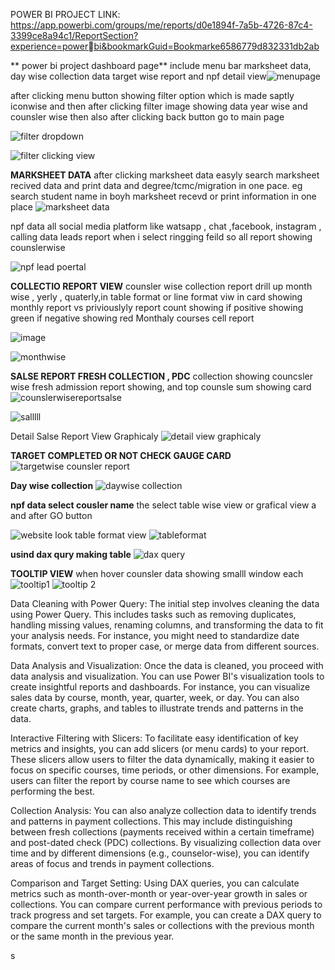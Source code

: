POWER BI PROJECT LINK:
https://app.powerbi.com/groups/me/reports/d0e1894f-7a5b-4726-87c4-3399ce8a94c1/ReportSection?experience=powerbi&bookmarkGuid=Bookmarke6586779d832331db2ab


** power bi project dashboard page** include menu bar marksheet data, day wise collection data target wise report and npf detail view![menupage](https://github.com/dipakpratale158/dipakpratale158/assets/112299138/4647ae78-a460-43de-a129-589011905f71)

 after clicking menu button showing filter option which is made saptly iconwise and then after clicking filter image showing data year wise and counsler wise then also after clicking back button go to main page
 
![filter dropdown](https://github.com/dipakpratale158/dipakpratale158/assets/112299138/5b061194-942f-4c1c-9fa8-653ebe9b7a78)

![filter clicking view](https://github.com/dipakpratale158/dipakpratale158/assets/112299138/ae18c3fc-ea96-42e9-8ec4-42431cb3dea1)



**MARKSHEET DATA**
after clicking marksheet data easyly search marksheet recived data and print data and degree/tcmc/migration in one pace. eg search student name in boyh marksheet recevd or print information in one place
![marksheet data](https://github.com/dipakpratale158/dipakpratale158/assets/112299138/f0819230-1348-4053-8eb5-e766e2ac16b5)



npf data all social media platform like watsapp , chat ,facebook, instagram , calling data leads report when i select ringging feild so all report showing counslerwise

![npf lead poertal](https://github.com/dipakpratale158/dipakpratale158/assets/112299138/16b0fc5f-ab07-486b-b936-bb00d93e9f7e)


**COLLECTIO REPORT VIEW** 
counsler wise collection report drill up month wise , yerly , quaterly,in table format or line format viw
in card showing monthly report vs priviouslyly report count showing if positive showing green if negative showing red
Monthaly courses cell report

![image](https://github.com/dipakpratale158/dipakpratale158/assets/112299138/2a413622-829d-4dc3-82dd-89b7f84a40c2)

![monthwise](https://github.com/dipakpratale158/dipakpratale158/assets/112299138/e1a892c9-795d-46bf-b423-290c62cf36f9)



**SALSE REPORT FRESH COLLECTION , PDC** collection showing councsler wise fresh admission report showing, and top counsle sum showing card
![counslerwisereportsalse](https://github.com/dipakpratale158/dipakpratale158/assets/112299138/cdae50ff-eccb-4628-bd56-897afc2801f9)

![salllll](https://github.com/dipakpratale158/dipakpratale158/assets/112299138/ba866211-9179-42b8-b66d-c2c5f52d2165)

Detail Salse Report View Graphicaly
![detail view graphicaly](https://github.com/dipakpratale158/dipakpratale158/assets/112299138/18398192-79c4-47ea-ab27-ef81683bd5eb)




**TARGET COMPLETED OR NOT CHECK GAUGE CARD**
![targetwise counsler report](https://github.com/dipakpratale158/dipakpratale158/assets/112299138/0f853f9a-9732-4077-a35a-259fd77c36d3)


**Day wise collection** 
![daywise collection](https://github.com/dipakpratale158/dipakpratale158/assets/112299138/74576571-f6c9-4059-9b97-ed547d015f14)


**npf data select cousler name**
the select table wise view or grafical view a
and after GO button 

![website look](https://github.com/dipakpratale158/dipakpratale158/assets/112299138/5f55258f-feff-4623-b716-01813de567be)
table format view
![tableformat](https://github.com/dipakpratale158/dipakpratale158/assets/112299138/c90fe0ff-9964-4610-b9eb-11226d227768)


**usind dax qury making table**
![dax query](https://github.com/dipakpratale158/dipakpratale158/assets/112299138/a1f4eebb-88db-4615-88c5-6998c3d9409c)


**TOOLTIP VIEW**  when hover counsler data showing smalll window each
![tooltip1](https://github.com/dipakpratale158/dipakpratale158/assets/112299138/1c329b40-116c-46fb-9622-ec867db10e81)
![tooltip  2](https://github.com/dipakpratale158/dipakpratale158/assets/112299138/e4bd10b2-196e-41bd-8d89-846ebfca2f90)


Data Cleaning with Power Query: The initial step involves cleaning the data using Power Query. This includes tasks such as removing duplicates, handling missing values, renaming columns, and transforming the data to fit your analysis needs. For instance, you might need to standardize date formats, convert text to proper case, or merge data from different sources.

Data Analysis and Visualization: Once the data is cleaned, you proceed with data analysis and visualization. You can use Power BI's visualization tools to create insightful reports and dashboards. For instance, you can visualize sales data by course, month, year, quarter, week, or day. You can also create charts, graphs, and tables to illustrate trends and patterns in the data.

Interactive Filtering with Slicers: To facilitate easy identification of key metrics and insights, you can add slicers (or menu cards) to your report. These slicers allow users to filter the data dynamically, making it easier to focus on specific courses, time periods, or other dimensions. For example, users can filter the report by course name to see which courses are performing the best.

Collection Analysis: You can also analyze collection data to identify trends and patterns in payment collections. This may include distinguishing between fresh collections (payments received within a certain timeframe) and post-dated check (PDC) collections. By visualizing collection data over time and by different dimensions (e.g., counselor-wise), you can identify areas of focus and trends in payment collections.

Comparison and Target Setting: Using DAX queries, you can calculate metrics such as month-over-month or year-over-year growth in sales or collections. You can compare current performance with previous periods to track progress and set targets. For example, you can create a DAX query to compare the current month's sales or collections with the previous month or the same month in the previous year.


s
